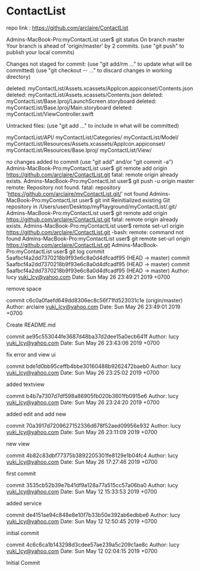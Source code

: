# ContactList

repo link : https://github.com/arclaire/ContactList

Admins-MacBook-Pro:myContactList user$ git status
On branch master
Your branch is ahead of 'origin/master' by 2 commits.
(use "git push" to publish your local commits)

Changes not staged for commit:
(use "git add/rm <file>..." to update what will be committed)
(use "git checkout -- <file>..." to discard changes in working directory)

deleted:    myContactList/Assets.xcassets/AppIcon.appiconset/Contents.json
deleted:    myContactList/Assets.xcassets/Contents.json
deleted:    myContactList/Base.lproj/LaunchScreen.storyboard
deleted:    myContactList/Base.lproj/Main.storyboard
deleted:    myContactList/ViewController.swift

Untracked files:
(use "git add <file>..." to include in what will be committed)

myContactList/API/
myContactList/Categories/
myContactList/Model/
myContactList/Resources/Assets.xcassets/AppIcon.appiconset/
myContactList/Resources/Base.lproj/
myContactList/View/

no changes added to commit (use "git add" and/or "git commit -a")
Admins-MacBook-Pro:myContactList user$ git remote add origin https://github.com/arclaire/ContactList.git
fatal: remote origin already exists.
Admins-MacBook-Pro:myContactList user$ git push -u origin master
remote: Repository not found.
fatal: repository 'https://github.com/arclaire/myContactList.git/' not found
Admins-MacBook-Pro:myContactList user$ git init
Reinitialized existing Git repository in /Users/user/Desktop/myPlayground/myContactList/.git/
Admins-MacBook-Pro:myContactList user$ git remote add origin https://github.com/arclaire/ContactList.git
fatal: remote origin already exists.
Admins-MacBook-Pro:myContactList user$ remote set-url origin https://github.com/arclaire/ContactList.git
-bash: remote: command not found
Admins-MacBook-Pro:myContactList user$ git remote set-url origin https://github.com/arclaire/ContactList.git
Admins-MacBook-Pro:myContactList user$ git log
commit 5aafbcf4a2dd7370218b9f93e6c8a0d4dfcadf95 (HEAD -> master)
commit 5aafbcf4a2dd7370218b9f93e6c8a0d4dfcadf95 (HEAD -> master)
commit 5aafbcf4a2dd7370218b9f93e6c8a0d4dfcadf95 (HEAD -> master)
Author: lucy <yuki_lcy@yahoo.com>
Date:   Sun May 26 23:49:21 2019 +0700

remove space

commit c6c0a0faefd649dd8306ec8c56f71fd523031c1e (origin/master)
Author: arclaire <yuki_lcy@yahoo.com>
Date:   Sun May 26 23:49:01 2019 +0700

Create README.md

commit ae95c553044fe3687d48ba37d2dee15a0ecb641f
Author: lucy <yuki_lcy@yahoo.com>
Date:   Sun May 26 23:43:06 2019 +0700

fix error and view ui

commit bde1d0bb95ceffb4bbe30160488b9262472baeb0
Author: lucy <yuki_lcy@yahoo.com>
Date:   Sun May 26 23:25:02 2019 +0700

added textview

commit b4b7a7307d7df598a86905fb020b3601fb0915e6
Author: lucy <yuki_lcy@yahoo.com>
Date:   Sun May 26 23:24:20 2019 +0700

added edit and add new

commit 70a3917d7209627152336d678f52aed09956e932
Author: lucy <yuki_lcy@yahoo.com>
Date:   Sun May 26 23:11:09 2019 +0700

new view

commit 4b82c83dbf77375b3892205301fe8129e1b04fc4
Author: lucy <yuki_lcy@yahoo.com>
Date:   Sun May 26 17:27:46 2019 +0700

first commit

commit 3535cb52b39e7b41df9a128a77a515cc57a06ba0
Author: lucy <yuki_lcy@yahoo.com>
Date:   Sun May 12 15:33:53 2019 +0700

added service

commit de4151ae94c848e8e10f7b33b50e392ab6edbbe6
Author: lucy <yuki_lcy@yahoo.com>
Date:   Sun May 12 12:50:45 2019 +0700

initial commit

commit 4c6c6ca1b143298d3cdee57ae239a5c209c1ae8c
Author: lucy <yuki_lcy@yahoo.com>
Date:   Sun May 12 02:04:15 2019 +0700

Initial Commit
